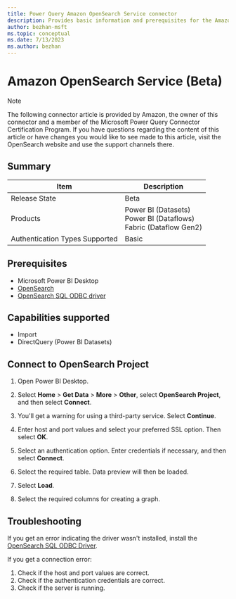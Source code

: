 ```yaml
---
title: Power Query Amazon OpenSearch Service connector
description: Provides basic information and prerequisites for the Amazon OpenSearch Service connector, includes descriptions of the optional input parameters, and discusses limitations and issues you might encounter.
author: bezhan-msft
ms.topic: conceptual
ms.date: 7/13/2023
ms.author: bezhan
---
```


# Amazon OpenSearch Service (Beta)

>[!Note]
>The following connector article is provided by Amazon, the owner of this connector and a member of the Microsoft Power Query Connector Certification Program. If you have questions regarding the content of this article or have changes you would like to see made to this article, visit the OpenSearch website and use the support channels there.

## Summary

| Item | Description |
| ---- | ----------- |
| Release State | Beta |
| Products | Power BI (Datasets)<br/>Power BI (Dataflows)<br/>Fabric (Dataflow Gen2) |
| Authentication Types Supported | Basic |

## Prerequisites

* Microsoft Power BI Desktop
* [OpenSearch](https://opensearch.org/docs/latest/opensearch/install/index/)
* [OpenSearch SQL ODBC driver](https://opensearch.org/docs/latest/search-plugins/sql/sql/odbc/)

## Capabilities supported

* Import
* DirectQuery (Power BI Datasets)

## Connect to OpenSearch Project

1. Open Power BI Desktop.

2. Select **Home** > **Get Data** > **More** > **Other**, select **OpenSearch Project**, and then select **Connect**.

3. You'll get a warning for using a third-party service. Select **Continue**.

4. Enter host and port values and select your preferred SSL option. Then select **OK**.

5. Select an authentication option. Enter credentials if necessary, and then select **Connect**.

6. Select the required table. Data preview will then be loaded.

7. Select **Load**.

8. Select the required columns for creating a graph.

## Troubleshooting

If you get an error indicating the driver wasn't installed, install the [OpenSearch SQL ODBC Driver](https://opensearch.org/docs/latest/search-plugins/sql/sql/odbc/).

If you get a connection error:

1. Check if the host and port values are correct.
2. Check if the authentication credentials are correct.
3. Check if the server is running.
